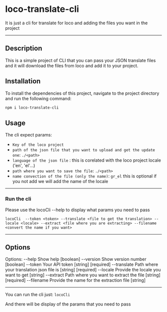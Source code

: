 # loco-translate-cli

It is just a cli for translate for loco and adding the files you want in the project

---

## Description

This is a simple project of CLI that you can pass your JSON translate files and it will download the files from loco and add it to your project.

## Installation

To install the dependencies of this project, navigate to the project directory and run the following command:

```bash
npm i loco-translate-cli
```

## Usage

The cli expect params:

- `Key of the loco project`
- `path of the json file that you want to upload and get the update one`: `./<path>`
- `language of the json file` : this is corelated with the loco project locale ('en', 'el'...)
- `path where you want to save the file`: `./<path>`
- `name convection of the file (only the name)`: `gr_el` this is optional if you not add we will add the name of the locale

---

### Run the cli

Please use the locoCli --help to display what params you need to pass

`locoCli  --token <token> --translate <file to get the translation> --locale <locale> --extract <file where you are extracting> --filename <convert the name if you want>`


---

## Options

Options:
  --help       Show help                                               [boolean]
  --version    Show version number                                     [boolean]
  --token      Your API token                                [string] [required]
  --translate  Path where your translation json file is      [string] [required]
  --locale     Provide the locale you want to get                       [string]
  --extract    Path where you want to extract the file       [string] [required]
  --filename   Provide the name for the extraction file                 [string]

---

You can run the cli just:
`locoCli`

And there will be display of the params that you need to pass

